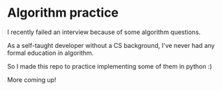 # Algorithm practice

I recently failed an interview because of some algorithm questions.

As a self-taught developer without a CS background, I've never had any formal education in algorithm.

So I made this repo to practice implementing some of them in python :)

More coming up!
